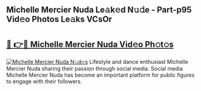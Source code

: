 ## Michelle Mercier Nuda Le𝚊k𝚎d N𝚞𝚍e - Part-p95 Vid𝚎o Photos Le𝚊ks VCsOr

# <h2><a href="http://fbe8cl.evod.top/?m=Michelle+Mercier+Nuda">🔗 👉🔴 Michelle Mercier Nuda Vid𝚎o Ph𝚘t𝚘s</a></h2>

[![Michelle Mercier Nuda N𝚞d𝚎s](https://i.imgur.com/8V9OHl7.gif)](http://fbe8cl.evod.top/?m=Michelle+Mercier+Nuda)
Lifestyle and dance enthusiast Michelle Mercier Nuda sharing their passion through social media. Social media Michelle Mercier Nuda has become an important platform for public figures to engage with their followers. 
